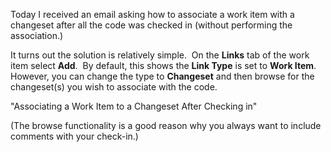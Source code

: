 

Today I received an email asking how to associate a work item with a changeset after all the code was checked in (without performing the association.)

It turns out the solution is relatively simple.  On the **Links** tab of the work item select **Add**.  By default, this shows the **Link Type** is set to **Work Item**.  However, you can change the type to **Changeset** and then browse for the changeset(s) you wish to associate with the code.

 "Associating a Work Item to a Changeset After Checking in"

(The browse functionality is a good reason why you always want to include comments with your check-in.)
